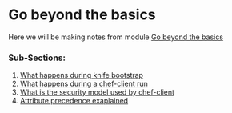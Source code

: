 # Go beyond the basics

Here we will be making notes from module [Go beyond the basics](#https://learn.chef.io/modules/beyond-the-basics#/infrastructure-automation)

### Sub-Sections:
1. [What happens during knife bootstrap ](etc/module01/README.md)
2. [What happens during a chef-client run](etc/module02/README.md)
3. [What is the security model used by chef-client](etc/module03/README.md)
4. [Attribute precedence exaplained](etc/module04/README.md)
